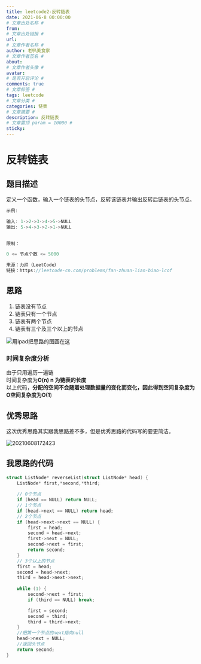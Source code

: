 ```yaml
---
title: leetcode2-反转链表
date: 2021-06-8 00:00:00
# 文章出处名称 #
from: 
# 文章出处链接 #
url: 
# 文章作者名称 #
author: 老叭美食家
# 文章作者签名 #
about: 
# 文章作者头像 #
avatar: 
# 是否开启评论 #
comments: true
# 文章标签 #
tags: leetcode
# 文章分类 #
categories: 链表
# 文章摘要 #
description: 反转链表
# 文章置顶 param = 10000 #
sticky: 
---
```


# 反转链表

## 题目描述

定义一个函数，输入一个链表的头节点，反转该链表并输出反转后链表的头节点。

```c
示例:

输入: 1->2->3->4->5->NULL
输出: 5->4->3->2->1->NULL
 

限制：

0 <= 节点个数 <= 5000

来源：力扣（LeetCode）
链接：https://leetcode-cn.com/problems/fan-zhuan-lian-biao-lcof
```

## 思路

1. 链表没有节点
2. 链表只有一个节点
3. 链表有两个节点
4. 链表有三个及三个以上的节点

![用ipad把思路的图画在这](https://laoba-1304292449.cos.ap-chengdu.myqcloud.com/img/用ipad把思路的图画在这.png)

### 时间复杂度分析

由于只用遍历一遍链 <br>
时间复杂度为**O(n) n 为链表的长度** <br>
以上代码，**分配的空间不会随着处理数据量的变化而变化，因此得到空间复杂度为 O空间复杂度为O(1**)

## 优秀思路

这次优秀思路其实跟我思路差不多，但是优秀思路的代码写的要更简洁。

![20210608172423](https://laoba-1304292449.cos.ap-chengdu.myqcloud.com/img/20210608172423.png)

## 我思路的代码

```C
struct ListNode* reverseList(struct ListNode* head) {
    ListNode* first,*second,*third;
    
    // 0个节点
    if (head == NULL) return NULL;
    // 1个节点
    if (head->next == NULL) return head;
    // 2个节点
    if (head->next->next == NULL) {
        first = head;
        second = head->next;
        first->next = NULL;
        second->next = first;
        return second;
    }
    // 3个以上的节点
    first = head;
    second = head->next;
    third = head->next->next;
    
    while (1) {
        second->next = first;
        if (third == NULL) break;

        first = second;
        second = third;
        third = third->next;
    }
    //把第一个节点的next指向null
    head->next = NULL;
    //返回头节点
    return second;
}
```


